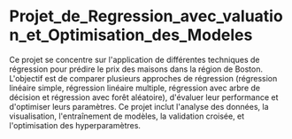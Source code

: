 # Projet_de_Regression_avec_valuation_et_Optimisation_des_Modeles

Ce projet se concentre sur l'application de différentes techniques de régression pour
prédire le prix des maisons dans la région de Boston. L'objectif est de comparer
plusieurs approches de régression (régression linéaire simple, régression linéaire
multiple, régression avec arbre de décision et régression avec forêt aléatoire),
d'évaluer leur performance et d'optimiser leurs paramètres. Ce projet inclut l'analyse
des données, la visualisation, l'entraînement de modèles, la validation croisée, et
l'optimisation des hyperparamètres.
